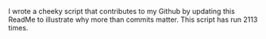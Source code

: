I wrote a cheeky script that contributes to my Github by updating this ReadMe to illustrate why more than commits matter. This script has run 2113 times.